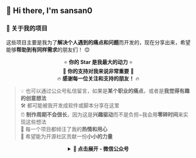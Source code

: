 ## 👋 Hi there, I'm sansan0


### 🚀 关于我的项目

这些项目主要是我为了**解决个人遇到的痛点和问题**而开发的，现在分享出来，希望能够**帮助到有同样需求**的朋友们！ 😊

<div align="center">

⭐ **你的 Star 是我最大的动力** ⭐  
💪 **你的支持对我来说非常重要** 💪  
🔥 **感谢每一位关注和支持的朋友！** 🔥

</div>



> 💡 也可以通过公众号私信留言，如果是**某个职业的痛点**，或者是**我觉得有趣的创意想法**  
> 🛠️ 都可能被我开发成软件或脚本分享在这里  
> ⏰ **制作周期不会很长**，因为这是**兴趣驱动**而不是负担~我会用**零碎时间**来实现这些想法  
> 💝 每一个项目都倾注了我的**热情和用心**  
> 🌟 希望能为开源社区贡献一份**小小的力量**  


<div align="center">


<details>
<summary><strong>🔽 点击展开 - 微信公众号</strong></summary>

<br>

![微信公众号](_image/weixin.png)

</details>




</div>
